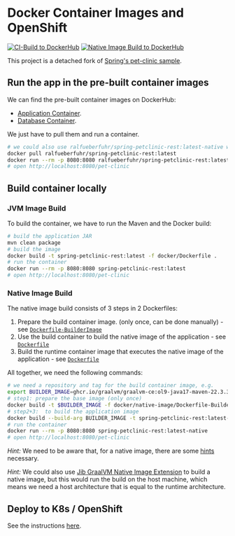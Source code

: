 # Docker Container Images and OpenShift 

[![CI-Build to DockerHub](https://github.com/ueberfuhr-samples/docker-ocp-sample/actions/workflows/ci.yml/badge.svg)](https://github.com/ueberfuhr-samples/docker-ocp-sample/actions/workflows/ci.yml)
[![Native Image Build to DockerHub](https://github.com/ueberfuhr-samples/docker-ocp-sample/actions/workflows/native-image.yml/badge.svg)](https://github.com/ueberfuhr-samples/docker-ocp-sample/actions/workflows/native-image.yml)

This project is a detached fork of [Spring's pet-clinic sample](https://github.com/spring-petclinic/spring-petclinic-rest).

## Run the app in the pre-built container images

We can find the pre-built container images on DockerHub:
- [Application Container](https://hub.docker.com/repository/docker/ralfueberfuhr/spring-petclinic-rest).
- [Database Container](https://hub.docker.com/repository/docker/ralfueberfuhr/spring-petclinic-db).

We just have to pull them and run a container.

```bash
# we could also use ralfueberfuhr/spring-petclinic-rest:latest-native which runs faster
docker pull ralfueberfuhr/spring-petclinic-rest:latest
docker run --rm -p 8080:8080 ralfueberfuhr/spring-petclinic-rest:latest
# open http://localhost:8080/pet-clinic
```

## Build container locally

### JVM Image Build

To build the container, we have to run the Maven and the Docker build:

```bash
# build the application JAR
mvn clean package
# build the image
docker build -t spring-petclinic-rest:latest -f docker/Dockerfile .
# run the container
docker run --rm -p 8080:8080 spring-petclinic-rest:latest
# open http://localhost:8080/pet-clinic
```

### Native Image Build

The native image build consists of 3 steps in 2 Dockerfiles:

1. Prepare the build container image. (only once, can be done manually) - see [`Dockerfile-BuilderImage`](docker/native-image/Dockerfile-BuilderImage)
2. Use the build container to build the native image of the application  - see [`Dockerfile`](docker/native-image/Dockerfile)
3. Build the runtime container image that executes the native image of the application - see [`Dockerfile`](docker/native-image/Dockerfile)

All together, we need the following commands:

```bash
# we need a repository and tag for the build container image, e.g.
export BUILDER_IMAGE=ghcr.io/graalvm/graalvm-ce:ol9-java17-maven-22.3.3
# step1: prepare the base image (only once)
docker build -t $BUILDER_IMAGE -f docker/native-image/Dockerfile-BuilderImage --no-cache .
# step2+3:  to build the application image
docker build --build-arg BUILDER_IMAGE -t spring-petclinic-rest:latest-native -f docker/native-image/Dockerfile .
# run the container
docker run --rm -p 8080:8080 spring-petclinic-rest:latest-native
# open http://localhost:8080/pet-clinic
```

*Hint:* We need to be aware that, for a native image, there are some [hints](src/main/java/org/springframework/samples/petclinic/graalvm) necessary.

*Hint:* We could also use [Jib GraalVM Native Image Extension](https://github.com/GoogleContainerTools/jib-extensions/tree/master/first-party/jib-native-image-extension-maven)
to build a native image, but this would run the build on the host machine, which means we need
a host architecture that is equal to the runtime architecture.

## Deploy to K8s / OpenShift

See the instructions [here](openshift/app/README.md).
